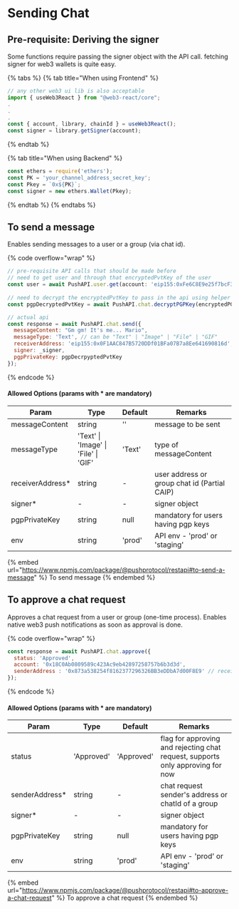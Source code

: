 # Sending Chat

## Pre-requisite: Deriving the signer

Some functions require passing the signer object with the API call. fetching signer for web3 wallets is quite easy.

{% tabs %}
{% tab title="When using Frontend" %}
```typescript
// any other web3 ui lib is also acceptable
import { useWeb3React } from "@web3-react/core";
.
.
.
const { account, library, chainId } = useWeb3React();
const signer = library.getSigner(account);
```
{% endtab %}

{% tab title="When using Backend" %}
```typescript
const ethers = require('ethers');
const PK = 'your_channel_address_secret_key';
const Pkey = `0x${PK}`;
const signer = new ethers.Wallet(Pkey);
```
{% endtab %}
{% endtabs %}

## **To send a message**

Enables sending messages to a user or a group (via chat id).

{% code overflow="wrap" %}
```javascript
// pre-requisite API calls that should be made before
// need to get user and through that encryptedPvtKey of the user
const user = await PushAPI.user.get(account: 'eip155:0xFe6C8E9e25f7bcF374412c5C81B2578aC473C0F7');
  
// need to decrypt the encryptedPvtKey to pass in the api using helper function
const pgpDecryptedPvtKey = await PushAPI.chat.decryptPGPKey(encryptedPGPPrivateKey: user.encryptedPrivateKey, signer: _signer);

// actual api
const response = await PushAPI.chat.send({
  messageContent: "Gm gm! It's me... Mario",
  messageType: 'Text', // can be "Text" | "Image" | "File" | "GIF" 
  receiverAddress: 'eip155:0x0F1AAC847B5720DDf01BFa07B7a8Ee641690816d',
  signer: _signer,
  pgpPrivateKey: pgpDecrpyptedPvtKey
});
```
{% endcode %}

#### Allowed Options (params with \* are mandatory)

| Param             | Type                                 | Default | Remarks                                      |
| ----------------- | ------------------------------------ | ------- | -------------------------------------------- |
| messageContent    | string                               | ''      | message to be sent                           |
| messageType       | 'Text' \| 'Image' \| 'File' \| 'GIF' | 'Text'  | type of messageContent                       |
| receiverAddress\* | string                               | -       | user address or group chat id (Partial CAIP) |
| signer\*          | -                                    | -       | signer object                                |
| pgpPrivateKey     | string                               | null    | mandatory for users having pgp keys          |
| env               | string                               | 'prod'  | API env - 'prod' or 'staging'                |

{% embed url="https://www.npmjs.com/package/@pushprotocol/restapi#to-send-a-message" %}
To send message
{% endembed %}

## **To approve a chat request**

Approves a chat request from a user or group (one-time process). Enables native web3 push notifications as soon as approval is done.

{% code overflow="wrap" %}
```javascript
const response = await PushAPI.chat.approve({
  status: 'Approved',
  account: '0x18C0Ab0809589c423Ac9eb42897258757b6b3d3d',
  senderAddress : '0x873a538254f8162377296326BB3eDDbA7d00F8E9' // receiver's address or chatId of a group
});
```
{% endcode %}

#### Allowed Options (params with \* are mandatory)

| Param           | Type       | Default    | Remarks                                                                        |
| --------------- | ---------- | ---------- | ------------------------------------------------------------------------------ |
| status          | 'Approved' | 'Approved' | flag for approving and rejecting chat request, supports only approving for now |
| senderAddress\* | string     | -          | chat request sender's address or chatId of a group                             |
| signer\*        | -          | -          | signer object                                                                  |
| pgpPrivateKey   | string     | null       | mandatory for users having pgp keys                                            |
| env             | string     | 'prod'     | API env - 'prod' or 'staging'                                                  |

{% embed url="https://www.npmjs.com/package/@pushprotocol/restapi#to-approve-a-chat-request" %}
To approve a chat request
{% endembed %}
